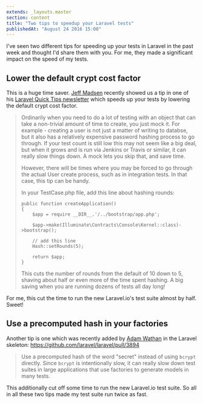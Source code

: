 ```yaml
---
extends: _layouts.master
section: content
title: "Two tips to speedup your Laravel tests"
publishedAt: "August 24 2016 15:00"
---
```

I've seen two different tips for speeding up your tests in Laravel in the past week and thought I'd share them with you. For me, they made a significant impact on the speed of my tests.

## Lower the default crypt cost factor

This is a huge time saver. [Jeff Madsen](https://twitter.com/codebyjeff) recently showed us a tip in one of his [Laravel Quick Tips newsletter](http://codebyjeff.com/newsletter) which speeds up your tests by lowering the default crypt cost factor.

> Ordinarily when you need to do a lot of testing with an object that can take a non-trivial amount of time to create, you just mock it. For example - creating a user is not just a matter of writing to databse, but it also has a relatively expensive password hashing process to go through. If your test count is still low this may not seem like a big deal, but when it grows and is run via Jenkins or Travis or similar, it can really slow things down. A mock lets you skip that, and save time.
>
> However, there will be times where you may be forced to go through the actual User create process, such as in integration tests. In that case, this tip can be handy.
>
> In your TestCase.php file, add this line about hashing rounds:
>
> ```
> public function createApplication()
> {
>     $app = require __DIR__.'/../bootstrap/app.php';
>
>     $app->make(Illuminate\Contracts\Console\Kernel::class)->bootstrap();
>
>     // add this line
>     Hash::setRounds(5);
>
>     return $app;
> }
> ```
>
> This cuts the number of rounds from the default of 10 down to 5, shaving about half or even more of the time spent hashing. A big saving when you are running dozens of tests all day long!

For me, this cut the time to run the new Laravel.io's test suite almost by half. Sweet!

## Use a precomputed hash in your factories

Another tip is one which was recently added by [Adam Wathan](https://twitter.com/adamwathan) in the Laravel skeleton: https://github.com/laravel/laravel/pull/3894

> Use a precomputed hash of the word "secret" instead of using `bcrypt` directly. Since `bcrypt` is intentionally slow, it can really slow down test suites in large applications that use factories to generate models in many tests.

This additionally cut off some time to run the new Laravel.io test suite. So all in all these two tips made my test suite run twice as fast.
